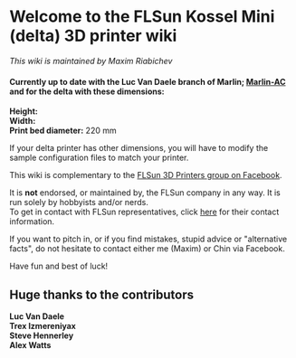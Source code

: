 # Welcome to the FLSun Kossel Mini (delta) 3D printer wiki
_This wiki is maintained by Maxim Riabichev_

#### Currently up to date with the Luc Van Daele branch of Marlin; [Marlin-AC](https://github.com/LVD-AC/Marlin-AC) and for the delta with these dimensions:
**Height:**  
**Width:**  
**Print bed diameter:** 220 mm  

If your delta printer has other dimensions, you will have to modify the sample configuration files to match your printer.  

This wiki is complementary to the [FLSun 3D Printers group on Facebook](https://goo.gl/hBH9zW).  

It is **not** endorsed, or maintained by, the FLSun company in any way. It is run solely by hobbyists and/or nerds.  
To get in contact with FLSun representatives, click [here](http://i.imgur.com/8VpFz47.png) for their contact information.



If you want to pitch in, or if you find mistakes, stupid advice or "alternative facts", do not hesitate to contact either me (Maxim) or Chin via Facebook.

Have fun and best of luck!

## Huge thanks to the contributors
**Luc Van Daele**  
**Trex Izmereniyax**  
**Steve Hennerley**  
**Alex Watts**  